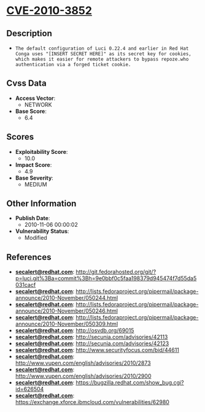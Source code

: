 
# [CVE-2010-3852](https://cve.mitre.org/cgi-bin/cvename.cgi?name=CVE-2010-3852)

## Description

- `The default configuration of Luci 0.22.4 and earlier in Red Hat Conga uses "[INSERT SECRET HERE]" as its secret key for cookies, which makes it easier for remote attackers to bypass repoze.who authentication via a forged ticket cookie.`

## Cvss Data

- **Access Vector**:
  - NETWORK
- **Base Score**:
  - 6.4

## Scores

- **Exploitability Score**:
  - 10.0
- **Impact Score**:
  - 4.9
- **Base Severity**:
  - MEDIUM

## Other Information

- **Publish Date**:
  - 2010-11-06 00:00:02
- **Vulnerability Status**:
  - Modified

## References

- **secalert@redhat.com**: http://git.fedorahosted.org/git/?p=luci.git%3Ba=commit%3Bh=9e0bbf0c5faa198379d945474f7d55da5031cacf
- **secalert@redhat.com**: http://lists.fedoraproject.org/pipermail/package-announce/2010-November/050244.html
- **secalert@redhat.com**: http://lists.fedoraproject.org/pipermail/package-announce/2010-November/050246.html
- **secalert@redhat.com**: http://lists.fedoraproject.org/pipermail/package-announce/2010-November/050309.html
- **secalert@redhat.com**: http://osvdb.org/69015
- **secalert@redhat.com**: http://secunia.com/advisories/42113
- **secalert@redhat.com**: http://secunia.com/advisories/42123
- **secalert@redhat.com**: http://www.securityfocus.com/bid/44611
- **secalert@redhat.com**: http://www.vupen.com/english/advisories/2010/2873
- **secalert@redhat.com**: http://www.vupen.com/english/advisories/2010/2900
- **secalert@redhat.com**: https://bugzilla.redhat.com/show_bug.cgi?id=626504
- **secalert@redhat.com**: https://exchange.xforce.ibmcloud.com/vulnerabilities/62980

